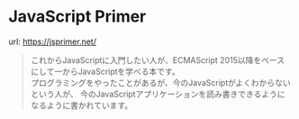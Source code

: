 # JavaScript Primer
url: https://jsprimer.net/


>これからJavaScriptに入門したい人が、ECMAScript 2015以降をベースにして一からJavaScriptを学べる本です。  
プログラミングをやったことがあるが、今のJavaScriptがよくわからないという人が、 今のJavaScriptアプリケーションを読み書きできるようになるように書かれています。
